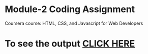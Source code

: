 

# Module-2 Coding Assignment

Coursera course: HTML, CSS, and Javascript for Web Developers

# To see the output [CLICK HERE](https://https://github.com/AdeMift/module2-solution/index.html)

